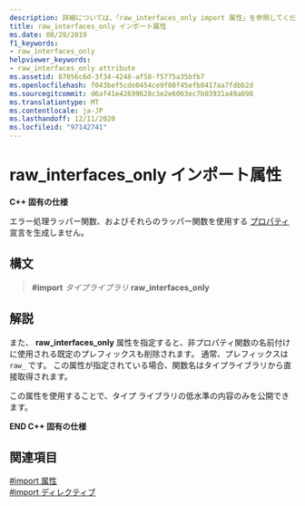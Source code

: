 ```yaml
---
description: 詳細については、「raw_interfaces_only import 属性」を参照してください。
title: raw_interfaces_only インポート属性
ms.date: 08/29/2019
f1_keywords:
- raw_interfaces_only
helpviewer_keywords:
- raw_interfaces_only attribute
ms.assetid: 87056c6d-3f34-4248-af58-f5775a35bfb7
ms.openlocfilehash: f043bef5cde0454ce9f08f45efb0417aa7fdbb2d
ms.sourcegitcommit: d6af41e42699628c3e2e6063ec7b03931a49a098
ms.translationtype: MT
ms.contentlocale: ja-JP
ms.lasthandoff: 12/11/2020
ms.locfileid: "97142741"
---
```

# <a name="raw_interfaces_only-import-attribute"></a>raw_interfaces_only インポート属性

**C++ 固有の仕様**

エラー処理ラッパー関数、およびそれらのラッパー関数を使用する [プロパティ](../cpp/property-cpp.md) 宣言を生成しません。

## <a name="syntax"></a>構文

> **#import** *タイプライブラリ* **raw_interfaces_only**

## <a name="remarks"></a>解説

また、 **raw_interfaces_only** 属性を指定すると、非プロパティ関数の名前付けに使用される既定のプレフィックスも削除されます。 通常、プレフィックスは `raw_` です。 この属性が指定されている場合、関数名はタイプライブラリから直接取得されます。

この属性を使用することで、タイプ ライブラリの低水準の内容のみを公開できます。

**END C++ 固有の仕様**

## <a name="see-also"></a>関連項目

[#import 属性](../preprocessor/hash-import-attributes-cpp.md)\
[#import ディレクティブ](../preprocessor/hash-import-directive-cpp.md)
